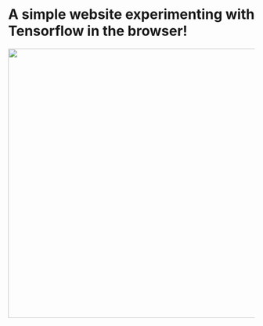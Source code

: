 # A simple website experimenting with Tensorflow in the browser!

<img src="https://github.com/till2/tf.js-browsernet/blob/main/browsernet-img?raw=true" width="1000" height="550"/>
